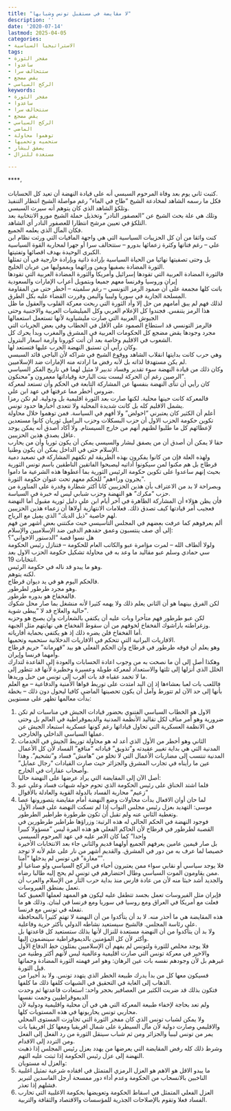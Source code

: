```yaml
---
title: "لا مقايضة في مستقبل تونس وشبابها"
description: ''
date: '2020-07-14'
lastmod: 2025-04-05
categories:
- الاستراتيجيا السياسية
tags:
- مفجر الثورة
- ساعدوا
- ستتحالف سرا
- يقض مضجع
- الركح السياسي
keywords:
- مفجر الثورة
- ساعدوا
- ستتحالف سرا
- يقض مضجع
- الركح السياسي
- الماضي
- توهموا محاولة
- ستحميه وتحميها
- يصفق لبشار
- مستعدة للنزال

---
```

****،

كتبت ثاني يوم بعد وفاة المرحوم السبسي أنه على قيادة النهضة أن تعيد كل الحسابات.   
فكل ما رسمه الشاهد لمخادعة الشيخ “طاح في الماء” رغم مواصلة الشيخ انتظار التنفيذ وتلكؤ الشاهد الذي كان يتوهم أنه سيرث السبسي.   
وتلك هي علة بحث الشيخ عن “العصفور النادر” وتخذيل حملة الشيخ مورو الانتخابية بعد التلكؤ في تعيين مرشح انتظارا للعصفور النادر أي الشاهد.  
فكان المآل الذي يعلمه الجميع.  
كنت واثقا من أن كل الحزيبات السياسية التي هي واجهة المافيات التي ورثت نظام ابن علي – رغم فتاتها وكثرة زعمائها بدورو – ستتحالف سرا أو جهرا لمحاربة القوة السياسية الكبرى الوحيدة بهدف اقصائها وتفتيتها.  
بل وحتى تصفيتها نهائيا من الحياة السياسية بإرادة ذاتية وبإرادة خارجية في آن تمثلها الثورة المضادة بصفيها وبمن ورائهما وبمموليها من عربان الخليج.  
فالثورة المضادة العربية التي تقودها إسرائيل وأمريكا والثورة المضادة العربية التي تقودها إيران وروسيا وفرنسا معهم جميعا وبتمويل أعراب الإمارات والسعودية  
باتت كلها مجمعة على أن صمود الرمز التونسي – رغم سلميته – أخطر حتى من المقاومة المسلحة الجارية في سوريا وليبيا واليمن وقررت القضاء عليه بكل الطرق.  
لذلك فهم لم يبق أمامهم من حل إلا وأد الثورة التي ربحت معركة القلوب والعقول ما ظل هذا الرمز يتنفس. فجندوا كل الإعلام العربي وكل الميليشيات العربية والاجنبية وحتى الجيوش العربية التي صارت مليشياوية لأنها تستعمل استعمالها   
فالرمز التونسي قد استطاع الصمود على الأقل في الخطاب وفي بعض الحريات التي مجرد وجودها يقض مضجع كل الحكومات العربية في المشرق والمغرب وبدأ يحرك كل الشعوب في الاقليم وخاصة بعد أن أتت كورونا وازمة اسعار البترول.  
وكان رأيي أن تستبق النهضة الحرب عليها فتستعد لها.  
وهي حرب كانت بدايتها انقلاب الشاهد ووقوع الشيخ في شراكه لأن الباجي قائد السبسي لم يكن مستهدفا لذاته بل لأنه رفض ما ارادته منه الإمارات ضد الإسلاميين.   
وكان ذلك من قيادة النهضة سوء تقدير وفساد تدبير لا مثيل لهما في تاريخ الفكر السياسي الرصين رغم أن الحركة ليست بنت البارحة وقياداتها معمرون و”محنكون”.  
كان رأيي أن تنآى النهضة بنفسها عن المشاركة التابعة في الحكم وأن تستعد لمعركة ضروس أخطر مما عرفتها في عهد ابن علي.  
فالمعركة كانت حينها محلية. لكنها صارت بعد الثورة اقليمية بل ودولية. لم تكن رمزا يشمل الاقليم كله بل كانت شديدة المحلية ولا تتعدى أخبارها حدود تونس.   
أعلم أن الكثير كان يعتبرني “اخولض” ولا أفهم في السياسة. فمن توهموا خلال محاولة تكوين حكومة الحزب الاول أن حزب البسكلات وحزب البراميل ثوريان كانوا مستعدين لإعطائهم كل ما طلبوا لظنهم أنهم من خارج السيستام. ولا أكاد أصدق أنه يمكن يوجد عاقل يصدق هذين الحزيبين.  
حقا لا يمكن أن أصدق أن من يصفق لبشار والسيسي يمكن أن يكون ثوريا وأن من يحارب الإسلام حتى في الداخل يمكن أن يكون وطنيا.  
ولهذه العلة فإن من كانوا يفكرون بهذه الطريقة لم تكفهم المشاركة في تصعيد دمية قرطاج بل هم مكنوا لمن سيكونوا أداتيه ليصبحوا الفاتقين الناطقين باسم تونس الثورية  
بحيث إنهم ساعدوا على تكوين حكومة الرئيس الثورية بما أعطوها هذه الشرعية ما داموا “يجرون وراءهم” للحكم معهم تحت عنوان حكومة الثورة.  
وبصراحة لا بد من الاعتراف بأن هذين الحزيبين كانا أكثر شطارة وقدرة على المناورة من حزب “مكرك” هو النهضة وحزب شبابي ليس له خبرة في السياسة.  
فأن يظن هؤلاء أن المشاركة الظاهرة في آخر أيام ابن علي دليل ثورية مقبول أما النهضة فعجيب أمر قيادتها كيف تصدق ذلك. فعلامات الانتهازية أولاها أن زعماء هذين الحزيبين لهم خاصية “ذيل الديك” الذي يميل مع الرياح.  
ألم يعرفوهم كما عرفت بعضهم في المجلس التأسيسي حيث مكنتني بعض أشهر من فهم إلى أي صف ينتسبون وعمق حقدهم الدفين ضد الإسلاميين والإسلام:   
هل نسوا قصة “الدستور الاخواني”؟   
ولولا ألطاف الله – لمرت مؤامرة عبو والكاتب العام للحكومة – فتنازل رئيس الحكومة سي حمادي وسلم عبو مقاليد ما وعد به في محاولة تشكيل حكومة الحزب الاول بعد انتخابات 19.   
وهو ما يبدو قد ناله في حكومة الرئيس.   
لكنه يتوهم.   
فالحكم اليوم هو في يد ديوان قرطاج.   
وهو مجرد طرطور لطرطور.   
فالفخفاخ هو بدوره طرطور.   
لكن الفرق بينهما هو أن الثاني يعلم ذلك ولا يهمه كثيرا لأنه منشغل بما صار محل شكوك حالية والعلاج قد لا “يبطى شوية”.   
لكن عبو طرطور فهم متأخرا وبات عليه أن يكتفي بالشعارات وأن يصبح هو وحزبه وزغراطته باراشوك الفخفاخ لخوفهم من أن سقوط الفخفاخ هي نهايتهم مثل الجبهة.  
أما الفخفاخ فلن يضره ذلك إذ هو يكتفي بحماية أفارياته.   
الافاريات البرانية التي تتحكم في الافاريات الدخلانية ستحميه وتحميها.   
وهو يعلم أن فوقه طرطور في قرطاج وأن الحكم الفعلي هو بيد “قهرمانة” حريم قرطاج وأمهما فرنسا وإيران.  
وهكذا أصل إلى أن ما نصحت به من وجوب اعادة الحسابات والعودة إلى القاعدة لتدارك الخلل الذي أنزلها إلى ثلثها والاستعداد لمعركة طويلة وعسيرة وخطيرة لأنها قد تتطور إلى ما لا تحمد عقباه قد بات أقرب إلى تونس من حبل وريدها.  
فاللعب بات لعبا بعشاءها إذ إن اليد امتدت على توريط قواها الأمنية والدفاعية – مع العلم بأنها إلى حد الآن لم تتورط وآمل أن يكون تحصينها الماضي كافيا ليحول دون ذلك – بخطة بدأت معالمها تظهر على مستويين:  
1. الاول هو الخطاب السياسي الفتنوي بحضور قيادات الجيش في مناسبات لم تكن ضرورية وهو أمر مناف لكل تقاليد الأنظمة المدنية والديموقراطية في العالم بل وحتى في الانظمة العسكرية التي تحاول قياداتها رغم كونها عسكرية استبعاد الجيش عن عملها السياسي الداخلي والخارجي.  
2. الثاني وهو أخطر من الأول الذي أعد له هو محاولة توريط الجيش في الخدمات المدنية التي هي بداية تغيير عقيدته و”تذويق” قياداته “منافع” الفساد لأن كل الأعمال المدنية تنتسب إلى مضاربات الأعمال التي لا تخلو من “هامش” فساد و”تشحيم”. وهذا عين ما رأيناه في تجارب المشرق والجزائر حيث صارت القيادات “رجال عمايل” وأصحاب عقارات في الخارج.  
أصل الآن إلى المقايضة التي يراد عرضها على النهضة حاليا:  
1. فلما اشتد الخناق على رئيس الحكومة الذي تحوم حوله شبهات فساد وعلى عبو “زعيم” محاربة الفساد بالدولة القوية والعادلة بالأقوال   
2. لما حان أوان الافعال بدأت محاولات وضع النهضة أمام مقايضة يتصورونها عصا موسى: التهديد بعزل رئيس مجلس النواب إذا لم تسكت النهضة على فساد الأول وتغطية الثاني عنه ولم تقبل أن تكون طرطورة طراطير الطرطور.  
فوجود النهضة في الحكم الحالي له هذه الرتبة: وزراؤها طراطير طرطورين في القصبة لطرطور في قرطاج لأن الحاكم الفعلي هو هذه المرة ليس “مسؤولا كبيرا واحدا” كما كان الامر عليه في عهد المرحوم السبسي  
بل صار قيمين عامين يعرفهم الجميع أولهما قديم والثاني جاء بعد الانتخابات الأخيرة خصيصا لما عرف به من دور في المشرق. والقديم أشهر من نار على علم لأنه لا توجد “مغارة” في تونس لم يدخلها “آمنا”.  
فلا يوجد سياسي أو نقابي سواء ممن يعتبرون أحياء في الركح السياسي ولو صناعيا أو ممن يقاومون الموت السياسي وطال احتضارهم في تونس لم يحج إليه طالبا رضاه.   
والجديد أشد خبثا منه لأن من عادة فارس منذ بداية حرب الثأر من الإسلام والعرب أن تعمل بمنطق الفيروسات.  
فإيران مثل الفيروسات تعمل بجسد تتطفل عليه ليكون هو الممهد لعملها العميق كما فعلت مع أمريكا في العراق ومع روسيا في سوريا ومع فرنسا في لبنان. وذلك هو ما تفعله في تونس مع فرنسا.  
هذه المقايضة هي ما أحذر منه. لا بد أن يتأكدوا من أن النهضة لا تهتم كثيرا بالمحافظة على رئاسة المجلس. فالشيخ سيستعيد نشاطه الدولي بأكثر حرية وفاعلية.   
ولا بد أن يتأكدوا من أن النهضة مستعدة للنزال لأنها بذلك ستستعيد كل قاعدتها بل وأكثر لأن كل المؤمنين بالديموقراطية سينضمون إليها.  
فلا يوجد مخلص للثورة ولتونس لم يفهم أن الإسلاميين يمثلون خط الدفاع الأول والاخير في معركة تونس التي صارت اقليمية وعالمية ليس لأنهم أكثر وطنية من غيرهم بل لأن وجودهم نفسه بات عين الرهان: وهو امر فهمته الثورة المضادة وحماتها قبل الثورة.  
فسيكون معها كل من بدأ يدرك طبيعة الخطر الذي يتهدد تونس. ولا بد أخيرا من الذهاب إلى الغاية في التحقيق في الشبهات كلفها ذلك ما كلفها.   
فتكون بذلك قد ضربت الكثير من العصافير بحجر واحد: استعادت قاعدتها ثم وحدت الديموقراطيين وحمت نفسها   
ولم تعد بحاجة لإخفاء طبيعة المعركة التي هي في آن محلية واقليمية ودولية لأن محاربي تونس يحاربونها في هذه المستويات كلها.  
ولا يمكن لشباب تونس الذي كان مفجر الثورة التي تجاوزت المستوى المحلي والاقليمي وصارت دولية لأن مآل السيطرة على شمال افريقيا ومعها كل افريقيا بات يمر من تونس ليبيا والجزائر ومن ثم شباب سينقل الثورة من رد الفعل إلى الفعل ومن التردد إلى الاقدام.  
وشرط ذلك كله رفض المقايضة التي يعرضها من يهدد بعزل رئيس المجلس إذا ذهبت النهضة إلى عزل رئيس الحكومة إذا ثبتت عليه التهم.   
والعزل له مستويان:   
1. ما يبدو الاقل هو الاهم هو العزل الرمزي المتمثل في افقاده شرعية تمثيل اغلبية الناخبين بالانسحاب من الحكومة وعدم أداء دور ممسحة أرجل الفاسدين لتبرير فشلهم إذا تعذر.  
2. العزل الفعلي المتمثل في اسقاط الحكومة وتعويضها بحكومة الاغلبية التي تحارب الفساد فعلا وتقوم بالإصلاحات الجذرية للمؤسسات والاقتصاد والثقافة والتربية.

###
